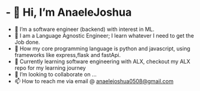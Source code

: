 # - 👋 Hi, I’m AnaeleJoshua
- 👀 I’m a software engineer (backend) with interest in ML.
-  🌱 I am a Language Agnostic Engineer; I learn whatever I need to get the Job done.
- 🌱 How my core programming language is python and javascript, using frameworks like express,flask and fastApi. 
- 🌱 Currently learning software engineering with ALX, checkout my ALX repo for my learning journey
- 💞️ I’m looking to collaborate on ...
- 📫 How to reach me via email @ anaelejoshua0508@gmail.com

<!---
AnaeleJoshua/AnaeleJoshua is a ✨ special ✨ repository because its `README.md` (this file) appears on your GitHub profile.
You can click the Preview link to take a look at your changes.
--->
